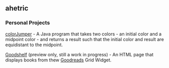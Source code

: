 ## ahetric

### Personal Projects

[colorJumper](https://github.com/ahetric/colorJumper) - A Java program that takes two colors - an initial color and a midpoint color - and returns a result such that the initial color and result are equidistant to the midpoint.

[Goodshelf](https://ahetric.github.io/goodshelf/) (preview only, still a work in progress) - An HTML page that displays books from thew [Goodreads](https://www.goodreads.com/) Grid Widget.
